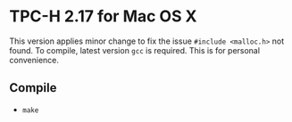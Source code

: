 # TPC-H 2.17 for Mac OS X

This version applies minor change to fix the issue `#include <malloc.h>` not found. To compile,
latest version `gcc` is required. This is for personal convenience.

## Compile

* `make`
